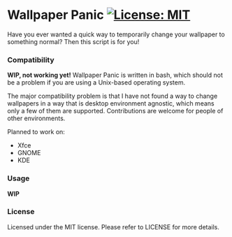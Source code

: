 # Wallpaper Panic [![License: MIT](https://img.shields.io/badge/License-MIT-yellow.svg)](https://opensource.org/licenses/MIT)
Have you ever wanted a quick way to temporarily change your wallpaper to
something normal? Then this script is for you!

### Compatibility
**WIP, not working yet!**
Wallpaper Panic is written in bash, which should not be a problem if you are
using a Unix-based operating system.

The major compatibility problem is that I have not found a way to change
wallpapers in a way that is desktop environment agnostic, which means only
a few of them are supported. Contributions are welcome for people of other
environments.

Planned to work on:
- Xfce
- GNOME
- KDE

### Usage
**WIP**

### License
Licensed under the MIT license. Please refer to LICENSE for more details.
